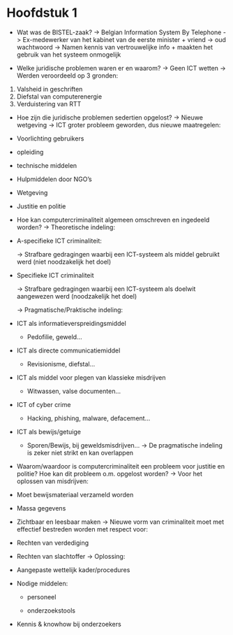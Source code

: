 # Hoofdstuk 1


- Wat was de BISTEL-zaak?
-> Belgian Information System By Telephone
-> Ex-medewerker van het kabinet van de eerste minister + vriend
-> oud wachtwoord
-> Namen kennis van vertrouwelijke info + maakten het gebruik van het systeem onmogelijk

- Welke juridische problemen waren er en waarom?
-> Geen ICT wetten
-> Werden veroordeeld op 3 gronden:
1. Valsheid in geschriften
2. Diefstal van computerenergie
3. Verduistering van RTT

- Hoe zijn die juridische problemen sedertien opgelost?
-> Nieuwe wetgeving
-> ICT groter probleem geworden, dus nieuwe maatregelen:

- Voorlichting gebruikers

- opleiding

- technische middelen

- Hulpmiddelen door NGO’s

- Wetgeving

- Justitie en politie

- Hoe kan computercriminaliteit algemeen omschreven en ingedeeld worden?
-> Theoretische indeling:

- A-specifieke ICT criminaliteit:
    
    -> Strafbare gedragingen waarbij een ICT-systeem als middel gebruikt werd (niet noodzakelijk het doel)
    

- Specifieke ICT criminaliteit
    
    -> Strafbare gedragingen waarbij een ICT-systeem als doelwit aangewezen werd (noodzakelijk het doel)
    
    -> Pragmatische/Praktische indeling:

- ICT als informatieverspreidingsmiddel
    
    - Pedofilie, geweld…

- ICT als directe communicatiemiddel
    
    - Revisionisme, diefstal…

- ICT als middel voor plegen van klassieke misdrijven
    
    - Witwassen, valse documenten…

- ICT of cyber crime
    
    - Hacking, phishing, malware, defacement…

- ICT als bewijs/getuige
    
    - Sporen/Bewijs, bij geweldsmisdrijven…
    -> De pragmatische indeling is zeker niet strikt en kan overlappen

- Waarom/waardoor is computercriminaliteit een probleem voor justitie en politie? Hoe kan dit probleem o.m. opgelost worden?
-> Voor het oplossen van misdrijven:

- Moet bewijsmateriaal verzameld worden

- Massa gegevens

- Zichtbaar en leesbaar maken
-> Nieuwe vorm van criminaliteit moet met effectief bestreden worden met respect voor:

- Rechten van verdediging

- Rechten van slachtoffer
-> Oplossing:

- Aangepaste wettelijk kader/procedures

- Nodige middelen:
    
    - personeel
    
    - onderzoekstools

- Kennis & knowhow bij onderzoekers
